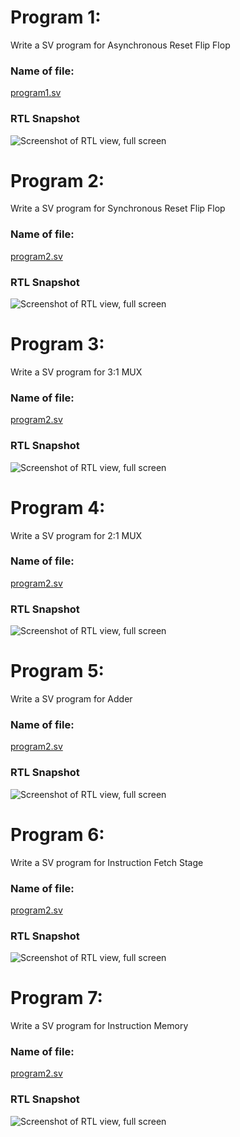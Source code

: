 # Program 1: 
Write a SV program for Asynchronous Reset Flip Flop

### Name of file:
[program1.sv](./program1.sv)

### RTL Snapshot
![Screenshot of RTL view, full screen][def1]

[def1]: <Asynchronous Reset Flip Flop.png>



# Program 2: 
Write a SV program for Synchronous Reset Flip Flop

### Name of file:
[program2.sv](./program2.sv)

### RTL Snapshot
![Screenshot of RTL view, full screen][def2]

[def2]: <Synchronous Reset Flip Flop.png>



# Program 3: 
Write a SV program for 3:1 MUX

### Name of file:
[program2.sv](./program3.sv)

### RTL Snapshot
![Screenshot of RTL view, full screen][def3]

[def3]: <3to1.png>



# Program 4: 
Write a SV program for 2:1 MUX

### Name of file:
[program2.sv](./program4.sv)

### RTL Snapshot
![Screenshot of RTL view, full screen][def4]

[def4]: <2to1.png>



# Program 5: 
Write a SV program for Adder

### Name of file:
[program2.sv](./program5.sv)

### RTL Snapshot
![Screenshot of RTL view, full screen][def5]

[def5]: <Adder.png>



# Program 6: 
Write a SV program for Instruction Fetch Stage

### Name of file:
[program2.sv](./program6.sv)

### RTL Snapshot
![Screenshot of RTL view, full screen][def6]

[def6]: <Instruction Fetch Stage.png>



# Program 7: 
Write a SV program for Instruction Memory

### Name of file:
[program2.sv](./program7.sv)

### RTL Snapshot
![Screenshot of RTL view, full screen][def7]

[def7]: <Instruction Memory.png>
